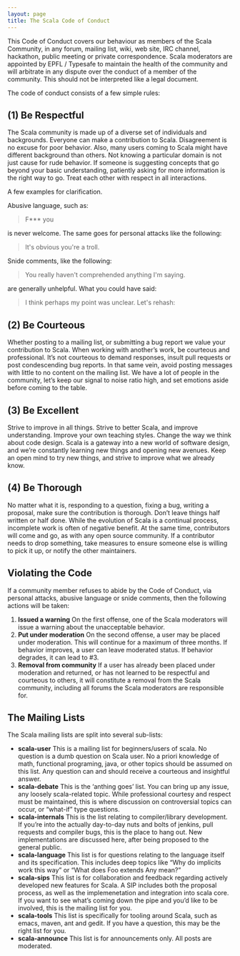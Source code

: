 ```yaml
---
layout: page
title: The Scala Code of Conduct
---
```


This Code of Conduct covers our behaviour as members of the Scala Community,
in any forum, mailing list, wiki, web site, IRC channel, hackathon, public
meeting or private correspondence.  Scala moderators  are appointed by EPFL /
Typesafe to maintain the health of the community and will arbitrate in any
dispute over the conduct of a member of the community.  This should not be 
interpreted like a legal document.

The code of conduct consists of a few simple rules:

## (1) Be Respectful

The Scala community is made up of a diverse set of individuals and
backgrounds. Everyone can make a contribution to Scala. Disagreement is no
excuse for poor behavior. Also, many users coming to Scala might have
different background than others. Not knowing a particular domain is not just
cause for rude behavior. If someone is suggesting concepts
that go beyond your basic understanding, patiently asking for more information
is the right way to go. Treat each other with respect in all interactions.

A few examples for clarification.

Abusive language, such as:

> F*** you

is never welcome.  The same goes for personal attacks like the following:

> It's obvious you're a troll.

Snide comments, like the following:

> You really haven't comprehended anything I'm saying.

are generally unhelpful.  What you could have said:
  
> I think perhaps my point was unclear.  Let's rehash:

## (2) Be Courteous

 Whether posting to a mailing list, or submitting a bug report we value your 
 contribution to Scala. When working with another’s work, be courteous and 
 professional. It’s not courteous to demand responses, insult pull requests 
 or post condescending bug reports. In that same vein, avoid posting messages 
 with little to no content on the mailing list. We have a lot of people in 
 the community, let’s keep our signal to noise ratio high, and set emotions 
 aside before coming to the table.

## (3) Be Excellent

Strive to improve in all things. Strive to better Scala, and improve
understanding. Improve your own teaching styles. Change the way we think about
code design. Scala is a gateway into a new world of software design, and we’re
constantly learning new things and opening new avenues. Keep an open mind
to try new things, and strive to improve what we already know.

## (4) Be Thorough

No matter what it is, responding to a question, fixing a bug, writing a
proposal, make sure the contribution is thorough. Don’t leave things half
written or half done. While the evolution of Scala is a continual process,
incomplete work is often of negative benefit. At the same time, contributors
will come and go, as with any open source community. If a contributor needs 
to drop something, take measures to ensure someone else is willing to pick 
it up, or notify the other maintainers.


## Violating the Code

If a community member refuses to abide by the Code of Conduct, via
personal attacks, abusive language or snide comments, then the following
actions will be taken:

1. **Issued a warning** On the first offense, one of the Scala moderators will issue a warning about the unacceptable behavior.
2. **Put under moderation** On the second offense, a user may be placed under moderation.  This will continue for a maximum of three months.  If behavior improves, a user can leave moderated status.   If behavior degrades, it can lead to #3.
3. **Removal from community** If a user has already been placed under moderation and returned, or has not learned to be respectful and courteous to others, it will constitute a removal from the Scala community, including all forums the Scala moderators are responsible for.

## The Mailing Lists

The Scala mailing lists are split into several sub-lists:
- **scala-user** This is a mailing list for beginners/users of scala. No question is a dumb question on Scala user. No a priori knowledge of math, functional programing, java, or other topics should be assumed on this list. Any question can and should receive a courteous and insightful answer.
- **scala-debate** This is the ‘anthing goes’ list. You can bring up any issue, any loosely scala-related topic. While professional courtesy and respect must be maintained, this is where discussion on controversial topics can occur, or “what-if” type questions.
- **scala-internals** This is the list relating to compiler/library development. If you’re into the actually day-to-day nuts and bolts of jenkins, pull requests and compiler bugs, this is the place to hang out. New implementations are discussed here, after being proposed to the general public.
- **scala-language** This list is for questions relating to the language itself and its specification. This includes deep topics like “Why do implicits work this way” or “What does Foo extends Any mean?”
- **scala-sips** This list is for collaboration and feedback regarding actively developed new features for Scala.   A SIP includes both the proposal process, as well as the implemenetation and integration into scala core.   If you want to see what’s coming down the pipe and you’d like to be involved, this is the mailing list for you.
- **scala-tools** This list is specifically for tooling around Scala, such as emacs, maven, ant and gedit. If you have a question, this may be the right list for you.
- **scala-announce** This list is for announcements only. All posts are moderated.
